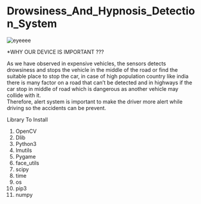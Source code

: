 # Drowsiness_And_Hypnosis_Detection_System


![eyeeee](https://github.com/manavpande12/Drowsiness_And_Hypnosis_Detection_System/assets/143897253/ddd41857-b316-49a6-bde4-0d9b3269101f)











*WHY OUR DEVICE IS  IMPORTANT ??? 
 
As we have observed in expensive vehicles, 
the sensors detects drowsiness and stops 
the vehicle in the middle of the road or find 
the suitable place to stop the car, in case of 
high population country like india there is 
many factor on a road that can’t be 
detected and in highways if the car stop in 
middle of road  which is dangerous as 
another vehicle may collide with it.  
Therefore, alert system is important to 
make the driver more alert while driving so 
the accidents can be prevent.




Library To Install 
1. OpenCV
2. Dlib
3. Python3 
4. Imutils 
5. Pygame 
6. face_utils 
7. scipy 
9. time 
10. os 
11. pip3 
12. numpy

